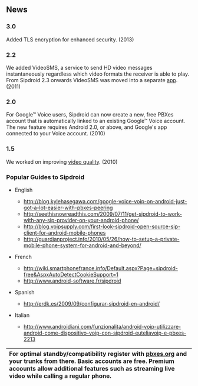 ## News ##

### 3.0 ###
Added TLS encryption for enhanced security. (2013)

### 2.2 ###
We added VideoSMS, a service to send HD video messages instantaneously regardless which video formats the receiver is able to play. From Sipdroid 2.3 onwards VideoSMS was moved into a separate [app](http://play.google.com/store/apps/details?id=ee.showm). (2011)

### 2.0 ###
For Google™ Voice users, Sipdroid can now create a new, free PBXes account that is automatically linked to an existing Google™ Voice account. The new feature requires Android 2.0, or above, and Google's app connected to your Voice account. (2010)

### 1.5 ###
We worked on improving [video quality](http://www.youtube.com/watch?v=PlLZHCHlSY4). (2010)

### Popular Guides to Sipdroid ###

  * English
    * http://blog.kylehasegawa.com/google-voice-voip-on-android-just-got-a-lot-easier-with-pbxes-peering
    * http://seethisnowreadthis.com/2009/07/11/get-sipdroid-to-work-with-any-sip-provider-on-your-android-phone/
    * http://blog.voipsupply.com/first-look-sipdroid-open-source-sip-client-for-android-mobile-phones
    * http://guardianproject.info/2010/05/26/how-to-setup-a-private-mobile-phone-system-for-android-and-beyond/

  * French
    * http://wiki.smartphonefrance.info/Default.aspx?Page=sipdroid-free&AspxAutoDetectCookieSupport=1
    * http://www.android-software.fr/sipdroid

  * Spanish
    * http://erdk.es/2009/09/configurar-sipdroid-en-android/

  * Italian
    * http://www.androidiani.com/funzionalita/android-voip-utilizzare-android-come-dispositivo-voip-con-sipdroid-euteliavoip-e-pbxes-2213


| For optimal standby/compatibility register with [pbxes.org](http://pbxes.org) and your trunks from there. Basic accounts are free. Premium accounts allow additional features such as streaming live video while calling a regular phone. |
|:------------------------------------------------------------------------------------------------------------------------------------------------------------------------------------------------------------------------------------------|